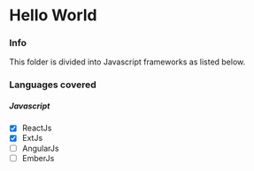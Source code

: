 # Hello World

### Info
This folder is divided into Javascript frameworks as listed below.

### Languages covered
##### Javascript
- [x] ReactJs
- [x] ExtJs
- [ ] AngularJs
- [ ] EmberJs